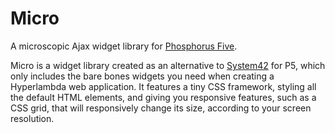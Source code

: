 # Micro

A microscopic Ajax widget library for [Phosphorus Five](https://github.com/polterguy/phosphorusfive).

Micro is a widget library created as an alternative to [System42](https://github.com/polterguy/system42)
for P5, which only includes the bare bones widgets you need when creating a Hyperlambda web application.
It features a tiny CSS framework, styling all the default HTML elements, and giving you responsive features,
such as a CSS grid, that will responsively change its size, according to your screen resolution.

